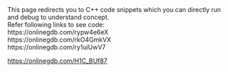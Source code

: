 <html>
This page redirects you to C++ code snippets which you can directly run and debug to understand concept.

</br>
Refer following links to see code: 
</br>
https://onlinegdb.com/rypw4e6eX
</br>
https://onlinegdb.com/rkO4GmkVX
</br>
https://onlinegdb.com/ry1uiUwV7

https://onlinegdb.com/H1C_BUf87
</html>
